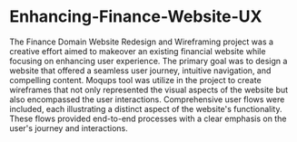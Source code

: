 # Enhancing-Finance-Website-UX

The Finance Domain Website Redesign and Wireframing project was a creative effort aimed to makeover an existing financial website while focusing on enhancing user experience. The primary goal was to design a website that offered a seamless user journey, intuitive navigation, and compelling content. Moqups tool was utilize in  the project to create wireframes that not only represented the visual aspects of the website but also encompassed the user interactions. 
Comprehensive user flows were included, each illustrating a distinct aspect of the website's functionality. These flows provided end-to-end processes with a clear emphasis on the user's journey and interactions.
